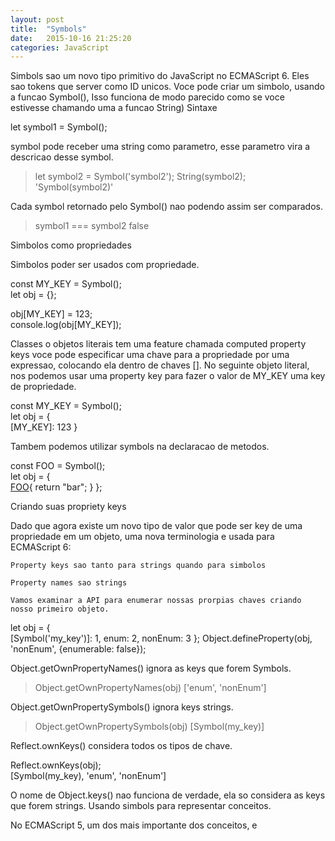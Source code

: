```yaml
---
layout: post
title:  "Symbols"
date:   2015-10-16 21:25:20
categories: JavaScript 
---
```


Simbols sao um novo tipo primitivo do JavaScript no ECMAScript 6. Eles sao tokens que server como ID unicos. Voce pode criar um simbolo, usando a funcao Symbol(), Isso funciona de modo parecido como se voce estivesse chamando uma a funcao String)
Sintaxe

let symbol1 = Symbol();  

symbol pode receber uma string como parametro, esse parametro vira a descricao desse symbol.

> let symbol2 = Symbol('symbol2');
> String(symbol2);
'Symbol(symbol2)'  

Cada symbol retornado pelo Symbol() nao podendo assim ser comparados.

> symbol1 === symbol2
false  

Simbolos como propriedades

Simbolos poder ser usados com propriedade.

const MY_KEY = Symbol();  
let obj = {};

obj[MY_KEY] = 123;  
console.log(obj[MY_KEY]);  

Classes o objetos literais tem uma feature chamada computed property keys voce pode especificar uma chave para a propriedade por uma expressao, colocando ela dentro de chaves []. No seguinte objeto literal, nos podemos usar uma property key para fazer o valor de MY_KEY uma key de propriedade.

const MY_KEY = Symbol();  
let obj = {  
    [MY_KEY]: 123
}

Tambem podemos utilizar symbols na declaracao de metodos.

const FOO = Symbol();  
let obj = {  
    [FOO](){
        return "bar";
    }
};

Criando suas propriety keys

Dado que agora existe um novo tipo de valor que pode ser key de uma propriedade em um objeto, uma nova terminologia e usada para ECMAScript 6:

    Property keys sao tanto para strings quando para simbolos

    Property names sao strings

    Vamos examinar a API para enumerar nossas prorpias chaves criando nosso primeiro objeto.

let obj = {  
    [Symbol('my_key')]: 1,
    enum: 2,
    nonEnum: 3
};
Object.defineProperty(obj, 'nonEnum', {enumerable: false});  

Object.getOwnPropertyNames() ignora as keys que forem Symbols.

  > Object.getOwnPropertyNames(obj)
    ['enum', 'nonEnum']

Object.getOwnPropertySymbols() ignora keys strings.

> Object.getOwnPropertySymbols(obj)
[Symbol(my_key)]

Reflect.ownKeys() considera todos os tipos de chave.

Reflect.ownKeys(obj);  
[Symbol(my_key), 'enum', 'nonEnum']

O nome de Object.keys() nao funciona de verdade, ela so considera as keys que forem strings.
Usando simbols para representar conceitos.

No ECMAScript 5, um dos mais importante dos conceitos, e
